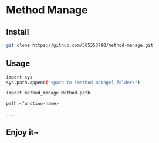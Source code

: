 # Method Manage

## Install

```bash
git clone https://github.com/565353780/method-manage.git
```

## Usage

```bash
import sys
sys.path.append("<path-to-[method-manage]-folder>")

import method_manage.Method.path

path.<function-name>

...
```

## Enjoy it~

